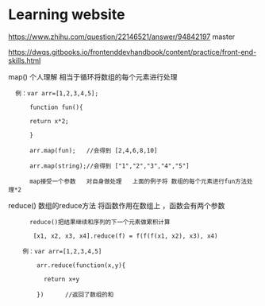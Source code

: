 # Learning website

https://www.zhihu.com/question/22146521/answer/94842197     master

https://dwqs.gitbooks.io/frontenddevhandbook/content/practice/front-end-skills.html



map() 个人理解 相当于循环将数组的每个元素进行处理

      例：var arr=[1,2,3,4,5];

          function fun(){

          return x*2;

          }

          arr.map(fun);   //会得到 [2,4,6,8,10]  

          arr.map(string);//会得到 ["1","2","3","4","5"]

          map接受一个参数   对自身做处理   上面的例子将 数组的每个元素进行fun方法处理*2

reduce() 数组的reduce方法 将函数作用在数组上 ，函数会有两个参数

          reduce()把结果继续和序列的下一个元素做累积计算

           [x1, x2, x3, x4].reduce(f) = f(f(f(x1, x2), x3), x4)

        例：var arr=[1,2,3,4,5]

            arr.reduce(function(x,y){

              return x+y   
              
            })      //返回了数组的和
            
           
